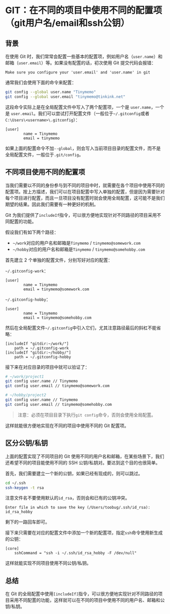 # GIT：在不同的项目中使用不同的配置项（git用户名/email和ssh公钥）

<Validator lang="zh-hans" :platform-list="['Git 2.37']" date="2023-03-06" />

## 背景

在使用 Git 时，我们常常会配置一些基本的配置项，例如用户名（`user.name`）和邮箱（`user.email`）等。如果没有配置的话，初次使用 Git 提交代码会报错：

```
Make sure you configure your 'user.email' and 'user.name' in git
```

通常我们会使用下面的命令来配置：

```sh
git config --global user.name "Tinymemo"
git config --global user.email "tinymemo@tinkink.net"
```

这段命令实际上是在全局配置文件中写入了两个配置项，一个是 `user.name`，一个是 `user.email`。我们可以尝试打开配置文件（一般位于`~/.gitconfig`或者`C:\Users\<username>\.gitconfig`）：

```
[user]
        name = Tinymemo
        email = tinymemo
```

如果上面的配置命令不加`--global`，则会写入当前项目目录的配置文件，而不是全局配置文件，一般位于`.git/config`。

## 不同项目使用不同的配置项

当我们需要以不同的身份参与到不同的项目中时，就需要在各个项目中使用不同的配置项。按上方描述，我们可以在项目配置中写入单独的配置，但是因为需要针对每个项目进行配置，而且一旦项目没有配置时就会使用全局配置，这可能不是我们期望的结果。因此我们需要有一种更好的机制。

Git 为我们提供了`includeIf`指令，可以很方便地实现针对不同路径的项目采用不同配置的功能。

假设我们有如下两个路径：

- `~/work`对应的用户名和邮箱是`Tinymemo` / `tinymemo@somework.com`
- `~/hobby`对应的用户名和邮箱是`Tinymemo` / `tinymemo@somehobby.com`

首先建立 2 个单独的配置文件，分别写好对应的配置：

`~/.gitconfig-work`：

```
[user]
        name = Tinymemo
        email = tinymemo@somework.com
```

`~/.gitconfig-hobby`：

```
[user]
        name = Tinymemo
        email = tinymemo@somehobby.com
```

然后在全局配置文件`~/.gitconfig`中引入它们，尤其注意路径最后的斜杠不能省略：

```
[includeIf "gitdir:~/work/"]
    path = ~/.gitconfig-work
[includeIf "gitdir:~/hobby/"]
    path = ~/.gitconfig-hobby
```

接下来在对应目录的项目中就可以验证了：

```sh
# ~/work/project1
git config user.name // Tinymemo
git config user.email // tinymemo@somework.com

# ~/hobby/project2
git config user.name // Tinymemo
git config user.email // tinymemo@somehobby.com
```

> 注意：必须在项目目录下执行`git config`命令，否则会使用全局配置。

这样就能很方便地实现在不同的项目中使用不同的 Git 配置项。

## 区分公钥/私钥

上面的配置实现了不同项目的 Git 使用不同的用户名和邮箱，在某些场景下，我们还希望不同的项目能使用不同的 SSH 公钥/私钥对。要达到这个目的也很简单。

首先，我们需要建立一个新的公钥，如果已经有现成的，则可以跳过。

```sh
cd ~/.ssh
ssh-keygen -t rsa
```

注意文件名不要使用默认的`id_rsa`，否则会和已有的公钥冲突。

```
Enter file in which to save the key (/Users/toobug/.ssh/id_rsa): id_rsa_hobby
```

剩下的一路回车即可。

接下来只需要在对应的配置文件中添加一个新的配置项，指定`ssh`命令使用新生成的公钥：

```
[core]
    sshCommand = "ssh -i ~/.ssh/id_rsa_hobby -F /dev/null"
```

这样就能实现不同项目使用不同公钥/私钥。

## 总结

在 Git 的全局配置中使用`[includeIf]`指令，可以很方便地实现针对不同路径的项目采用不同配置的功能，这样就可以在不同的项目中使用不同的用户名、邮箱和公钥/私钥。
